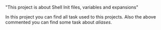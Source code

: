  "This project is about Shell Init files, variables and expansions"

 In this project you can find all task used to this projects. Also the above commented you can find some task about *aliases*.
